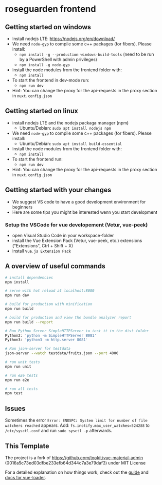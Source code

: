 # roseguarden frontend


## Getting started on windows

- Install nodejs LTE: https://nodejs.org/en/download/
- We need `node-gyp` to compile some c++ packages (for fibers).  Please install:
   - `npm install -g --production windows-build-tools` (need to be run by a PowerShell with admin privileges)
   - `npm install -g node-gyp`
- Install the node modules from the frontend folder with:
   - `npm install`
- To start the frontend in dev-mode run:
   - `npm run dev`
- Hint: You can change the proxy for the api-requests in the proxy section in `nuxt.config.json`


## Getting started on linux 
- install nodejs LTE and the nodejs packaga manager (npm)
   - Ubuntu/Debian: `sudo apt install nodejs npm`
- We need `node-gyp` to compile some c++ packages (for fibers). Please install:
   - Ubuntu/Debian: `sudo apt install build-essential`
- Install the node modules from the frontend folder with:
   - `npm install`
- To start the frontend run:
   - `npm run dev`
- Hint: You can change the proxy for the api-requests in the proxy section in `nuxt.config.json`

## Getting started with your changes

- We suggest VS code to have a good development environment for beginners
- Here are some tips you might be interested wenn you start development

### Setup the VSCode for vue developement (Vetur, vue-peek)

- open Visual Studio Code in your workspace-folder
- install the Vue Extension Pack (Vetur, vue-peek, etc.) extensions ("Extensions", Ctrl + Shift + X)
- install `Vue.js Extension Pack`

## A overview of useful commands

```bash
# install dependencies
npm install

# serve with hot reload at localhost:8080
npm run dev

# build for production with minification
npm run build

# build for production and view the bundle analyzer report
npm run build --report

# Run Python Server SimpleHTTPServer to test it in the dist folder
Python2: 'python -m SimpleHTTPServer 8081'
Python3: 'python3 -m http.server 8081'

# Run json-server for testdata
json-server --watch testdata/fruits.json --port 4000

# run unit tests
npm run unit

# run e2e tests
npm run e2e

# run all tests
npm test
```

## Issues 

Sometimes the error `Error: ENOSPC: System limit for number of file watchers reached` appears.
Add: `fs.inotify.max_user_watches=524288` to `/etc/sysctl.conf` and run `sudo sysctl -p` afterwards.


## This Template

The project is a fork of https://github.com/tookit/vue-material-admin (0016a5c73ed03dfbe233efb64d344c7a3e79daf3) under MIT License

For a detailed explanation on how things work, check out the [guide](http://vuejs-templates.github.io/webpack/) and [docs for vue-loader](http://vuejs.github.io/vue-loader).
